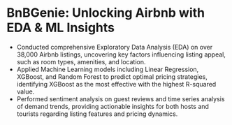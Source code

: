 # BnBGenie: Unlocking Airbnb with EDA & ML Insights

- Conducted comprehensive Exploratory Data Analysis (EDA) on over 38,000 Airbnb listings, uncovering key factors influencing listing appeal, such as room types, amenities, and location.
- Applied Machine Learning models including Linear Regression, XGBoost, and Random Forest to predict optimal pricing strategies, identifying XGBoost as the most effective with the highest R-squared value.
- Performed sentiment analysis on guest reviews and time series analysis of demand trends, providing actionable insights for both hosts and tourists regarding listing features and pricing dynamics.


